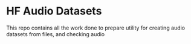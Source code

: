 # HF Audio Datasets
This repo contains all the work done to prepare utility for creating audio datasets from files, and checking audio

